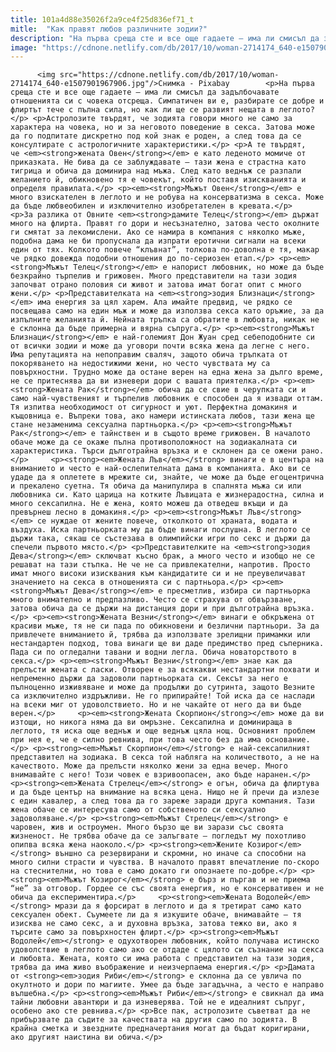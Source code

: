 ```yaml
---
title: 101a4d88e35026f2a9ce4f25d836ef71_t
mitle:  "Как правят любов различните зодии?"
description: "На първа среща сте и все още гадаете – има ли смисъл да задълбочавате отношенията си с човека отсреща. Симпатичен ви е, разбирате се добре и флиртът тече с пълна сила, но как ли ще се развият нещата в леглото? Астролозите твърдят, че зодията говори много не само за характера на човека, но и за неговото …"
image: "https://cdnone.netlify.com/db/2017/10/woman-2714174_640-e1507901967906.jpg"
---
```


          <img src="https://cdnone.netlify.com/db/2017/10/woman-2714174_640-e1507901967906.jpg"/>Снимка - Pixabay        <p>На първа среща сте и все още гадаете – има ли смисъл да задълбочавате отношенията си с човека отсреща. Симпатичен ви е, разбирате се добре и флиртът тече с пълна сила, но как ли ще се развият нещата в леглото?</p> <p>Астролозите твърдят, че зодията говори много не само за характера на човека, но и за неговото поведение в секса. Затова може да го подпитате дискретно под кой знак е роден, а след това да се консултирате с астрологичните характеристики.</p> <p>А те твърдят, че <em><strong>жената Овен</strong></em> е като леденото момиче от приказката. Не бива да се заблуждавате – тази жена е страстна като тигрица и обича да доминира над мъжа. След като веднъж се разпали желанието й, обикновено тя е човекът, който поставя изискванията и определя правилата.</p> <p><em><strong>Мъжът Овен</strong></em> е много взискателен в леглото и не робува на консерватизма в секса. Може да бъде любвеобилен и изключително изобретателен в кревата.</p>     <p>За разлика от Овните <em><strong>дамите Телец</strong></em> държат много на флирта. Правят го дори и несъзнателно, затова често околните ги смятат за лекомислени. Ако се намира в компания с няколко мъже, подобна дама не би пропуснала да изпрати еротични сигнали на всеки един от тях. Колкото повече “клъвнат”, толкова по-доволна е тя, макар че рядко довежда подобни отношения до по-сериозен етап.</p> <p><em><strong>Мъжът Телец</strong></em> е напорист любовник, но може да бъде безкрайно търпелив и грижовен. Много представители на тази зодия започват отрано половия си живот и затова имат богат опит с много жени.</p> <p>Представителката на <em><strong>зодия Близнаци</strong></em> има енергия за цял харем. Ала имайте предвид, че рядко се посвещава само на един мъж и може да използва секса като оръжие, за да изпълните желанията й. Нейната тръпка са обратите в любовта, никак не е склонна да бъде примерна и вярна съпруга.</p> <p><em><strong>Мъжът Близнаци</strong></em> е най-големият Дон Жуан сред себеподобните си от всички зодии и може да уговори почти всяка жена да легне с него. Има репутацията на непоправим сваляч, защото обича тръпката от покоряването на недостижими жени, но често чувствата му са повърхностни. Трудно може да остане верен на една жена за дълго време, не се притеснява да ви изневери дори с вашата приятелка.</p> <p><em><strong>Жената Рак</strong></em> обича да се свие в черупката си и само най-чувственият и търпелив любовник е способен да я извади оттам. Тя изпитва необходимост от сигурност и уют. Перфектна домакиня и къщовница е. Въпреки това, ако намери истинската любов, тази жена ще стане незаменима сексуална партньорка.</p> <p><em><strong>Мъжът Рак</strong></em> е тайнствен и в същото време грижовен. В началото обаче може да се окаже пълна противоположност на зодиакалната си характеристика. Търси дълготрайна връзка и е склонен да се ожени рано.</p>     <p><strong><em>Жената Лъв</em></strong> винаги е в центъра на вниманието и често е най-ослепителната дама в компанията. Ако ви се удаде да я оплетете в мрежите си, знайте, че може да бъде егоцентрична и прекалено суетна. Тя обича да манипулира в спалнята мъжа си или любовника си. Като царица на котките Лъвицата е жизнерадостна, силна и много сексапилна. Не е жена, която можеш да отведеш вкъщи и да превърнеш лесно в домакиня.</p> <p><em><strong>Мъжът Лъв</strong></em> се нуждае от жените повече, отколкото от храната, водата и въздуха. Иска партньорката му да бъде винаги послушна. В леглото се държи така, сякаш се състезава в олимпийски игри по секс и държи да спечели първото място.</p> <p>Представителките на <em><strong>зодия Дева</strong></em> сключват късно брак, а много често и изобщо не се решават на тази стъпка. Не че не са привлекателни, напротив. Просто имат много високи изисквания към кандидатите си и не преувеличават значението на секса в отношенията си с партньора.</p> <p><em><strong>Мъжът Дева</strong></em> е пресметлив, избира си партньорка много внимателно и предпазливо. Често се страхува от обвързване, затова обича да се държи на дистанция дори и при дълготрайна връзка.</p> <p><em><strong>Жената Везни</strong></em> винаги е обкръжена от красиви мъже, тя не си пада по обикновени и безлични партньори. За да привлечете вниманието й, трябва да използвате зрелищни примамки или нестандартен подход, това винаги ще ви даде предимство пред съперника. Пада си по огледални тавани и водни легла. Обича новаторството в секса.</p> <p><em><strong>Мъжът Везни</strong></em> знае как да прелъсти жената с ласки. Отворен е за всякакви нестандартни похвати и непременно държи да задоволи партньорката си. Сексът за него е пълноценно изживяване и може да продължи до сутринта, защото Везните са изключително издръжливи. Не го припирайте! Той иска да се наслади на всеки миг от удоволствието. Но и не чакайте от него да ви бъде верен.</p>     <p><em><strong>Жената Скорпион</strong></em> може да ви изтощи, но никога няма да ви омръзне. Сексапилна и доминираща в леглото, тя иска още веднъж и още веднъж цяла нощ. Основният проблем при нея е, че е силно ревнива, при това често без да има основание.</p> <p><strong><em>Мъжът Скорпион</em></strong> е най-сексапилният представител на зодиака. В секса той набляга на количеството, а не на качеството. Може да прелъсти няколко жени за една вечер. Много внимавайте с него! Този човек е взривоопасен, ако бъде наранен.</p> <p><strong><em>Жената Стрелец</em></strong> е огън, обича да флиртува и да бъде център на внимание на всяка цена. Нищо не й пречи да излезе с един кавалер, а след това да го зареже заради друга компания. Тази жена обаче се интересува само от собственото си сексуално задоволяване.</p> <p><strong><em>Мъжът Стрелец</em></strong> е чаровен, жив и остроумен. Много бързо ще ви зарази със своята жизненост. Не трябва обаче да се залъгвате – погледът му похотливо опипва всяка жена наоколо.</p> <p><strong><em>Жените Козирог</em></strong> външно са резервирани и скромни, но иначе са способни на много силни страсти и чувства. В началото правят впечатление по-скоро на стеснителни, но това е само докато ги опознаете по-добре.</p> <p><strong><em>Мъжът Козирог</em></strong> е бърз и пъргав и не приема “не” за отговор. Гордее се със своята енергия, но е консервативен и не обича да експериментира.</p>     <p><strong><em>Жената Водолей</em></strong> мрази да я форсират в леглото и да я третират само като сексуален обект. Съумеете ли да я изкушите обаче, внимавайте – тя изисква не само секс, а и духовна връзка, затова тежко ви, ако я търсите само за повърхностен флирт.</p> <p><strong><em>Мъжът Водолей</em></strong> е одухотворен любовник, който получава истинско удоволствие в леглото само ако се отдаде с цялото си съзнание на секса и любовта. Жената, която си има работа с представител на тази зодия, трябва да има живо въображение и неизчерпаема енергия.</p> <p>Дамата от <strong><em>зодия Риби</em></strong> е склонна да се увлича по окултното и дори по магиите. Умее да бъде загадъчна, а често е направо вълшебна.</p> <p><strong><em>Мъжът Риби</em></strong> е свикнал да има тайни любовни авантюри и да изневерява. Той не е идеалният съпруг, особено ако сте ревнива.</p> <p>Все пак, астролозите съветват да не прибързвате да съдите за качествата на другия само по зодията. В крайна сметка и звездните предначертания могат да бъдат коригирани, ако другият наистина ви обича.</p>        